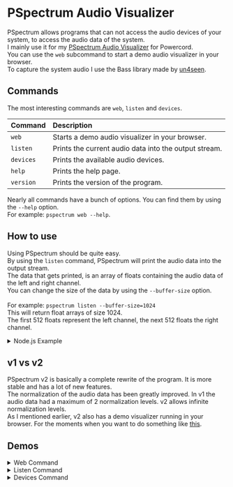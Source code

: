 # PSpectrum Audio Visualizer

PSpectrum allows programs that can not access the audio devices of your system, to access the audio data of the system. <br>
I mainly use it for my <a href="https://github.com/malte-linke/powercord-pspectrum">PSpectrum Audio Visualizer</a> for Powercord. <br>
You can use the `web` subcommand to start a demo audio visualizer in your browser. <br>
To capture the system audio I use the Bass library made by <a href="https://www.un4seen.com/">un4seen</a>.

## Commands

The most interesting commands are `web`, `listen` and `devices`.<br>

| Command   | Description                                           |
| :-------- | :---------------------------------------------------- |
| `web`     | Starts a demo audio visualizer in your browser.       |
| `listen`  | Prints the current audio data into the output stream. |
| `devices` | Prints the available audio devices.                   |
| `help`    | Prints the help page.                                 |
| `version` | Prints the version of the program.                    |

Nearly all commands have a bunch of options. You can find them by using the `--help` option.<br>
For example: `pspectrum web --help`.

## How to use

Using PSpectrum should be quite easy. <br>
By using the `listen` command, PSpectrum will print the audio data into the output stream. <br>
The data that gets printed, is an array of floats containing the audio data of the left and right channel. <br>
You can change the size of the data by using the `--buffer-size` option. <br>
<br>
For example: `pspectrum listen --buffer-size=1024` <br>
This will return float arrays of size 1024. <br>
The first 512 floats represent the left channel, the next 512 floats the right channel. <br>

<details>
  <summary>Node.js Example</summary>

```js
const { spawn } = require('child_process');

// spawn PSpectrum
var pspectrum = spawn('PSpectrum.exe', ['listen']);

// process the output
pspectrum.stdout.on('data', (line) => {
  let data = JSON.parse(line);               // this will contain the left and right channel
  let left = data.slice(0, data.length / 2); // left channel
  let right = data.slice(data.length / 2);   // right channel

  // do something with the data
  ...
});
```

</details>

## v1 vs v2

PSpectrum v2 is basically a complete rewrite of the program. It is more stable and has a lot of new features. <br>
The normalization of the audio data has been greatly improved. In v1 the audio data had a maximum of 2 normalization levels. v2 allows infinite normalization levels. <br>
As I mentioned earlier, v2 also has a demo visualizer running in your browser. For the moments when you want to do something like <a href="https://i.imgur.com/my2ZJlF.mp4">this</a>.

## Demos

<details>
  <summary>Web Command</summary>

  ```cmd
  PSpectrum.exe web -b 512
  ```
  <img src="https://i.imgur.com/LKjcoxS.gif">
</details>

<details>
  <summary>Listen Command</summary>

  ```cmd
  PSpectrum.exe listen -b 64
  ```
  <img src="https://i.imgur.com/KK3yjXr.gif">
</details>

<details>
  <summary>Devices Command</summary>
  
  ```cmd
  PSpectrum.exe devices --output
  PSpectrum.exe devices --input
  ```
  <img src="https://i.imgur.com/Y8vaW57.gif">
</details>
